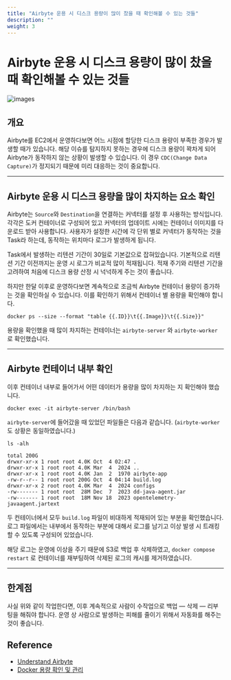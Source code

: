 ```yaml
---
title: "Airbyte 운용 시 디스크 용량이 많이 찼을 때 확인해볼 수 있는 것들"
description: ""
weight: 3
---
```


# Airbyte 운용 시 디스크 용량이 많이 찼을 때 확인해볼 수 있는 것들

![images](https://upload.cafenono.com/image/slashpagePost/20241110/222409_PEKV2oTgrEwYaBqdDl?q=80\&s=1280x180\&t=outside\&f=webp)

## **개요**

Airbyte를 EC2에서 운영하다보면 어느 시점에 할당한 디스크 용량이 부족한 경우가 발생할 때가 있습니다. 해당 이슈를 탐지하지 못하는 경우에 디스크 용량이 꽉차게 되어 Airbyte가 동작하지 않는 상황이 발생할 수 있습니다. 이 경우 `CDC(Change Data Capture)`가 정지되기 때문에 미리 대응하는 것이 중요합니다.

---

## **Airbyte 운용 시 디스크 용량을 많이 차지하는 요소 확인**

Airbyte는 `Source`와 `Destination`을 연결하는 커넥터를 설정 후 사용하는 방식입니다. 각각은 도커 컨테이너로 구성되어 있고 커넥터의 업데이트 시에는 컨테이너 이미지를 다운로드 받아 사용합니다. 사용자가 설정한 시간에 각 단위 별로 커넥터가 동작하는 것을 Task라 하는데, 동작하는 위치마다 로그가 발생하게 됩니다.

Task에서 발생하는 리텐션 기간이 30일로 기본값으로 잡혀있습니다. 기본적으로 리텐션 기간 이전까지는 운영 시 로그가 비교적 많이 적재됩니다. 적재 주기와 리텐션 기간을 고려하여 처음에 디스크 용량 산정 시 넉넉하게 주는 것이 좋습니다.

하지만 한달 이후로 운영하다보면 계속적으로 조금씩 Airbyte 컨테이너 용량이 증가하는 것을 확인하실 수 있습니다. 이를 확인하기 위해서 컨테이너 별 용량을 확인해야 합니다.

```
docker ps --size --format "table {{.ID}}\t{{.Image}}\t{{.Size}}"
```

용량을 확인했을 때 많이 차지하는 컨테이너는 `airbyte-server` 와 `airbyte-worker` 로 확인했습니다.

---

## **Airbyte 컨테이너 내부 확인**

이후 컨테이너 내부로 들어가서 어떤 데이터가 용량을 많이 차지하는 지 확인해야 했습니다.

```
docker exec -it airbyte-server /bin/bash
```

`airbyte-server`에 들어갔을 때 있었던 파일들은 다음과 같습니다. (`airbyte-worker` 도 상황은 동일하였습니다.)

```
ls -alh

total 200G
drwxr-xr-x 1 root root 4.0K Oct  4 02:47 .
drwxr-xr-x 1 root root 4.0K Mar  4  2024 ..
drwxr-xr-x 1 root root 4.0K Jan  2  1970 airbyte-app
-rw-r--r-- 1 root root 200G Oct  4 04:14 build.log
drwxr-xr-x 2 root root 4.0K Mar  4  2024 configs
-rw------- 1 root root  28M Dec  7  2023 dd-java-agent.jar
-rw------- 1 root root  18M Nov 18  2023 opentelemetry-javaagent.jartext
```

두 컨테이너에서 모두 `build.log` 파일이 비대하게 적재되어 있는 부분을 확인했습니다. 로그 파일에서는 내부에서 동작하는 부분에 대해서 로그를 남기고 이상 발생 시 트래킹 할 수 있도록 구성되어 있었습니다.

해당 로그는 운영에 이상을 주기 때문에 S3로 백업 후 삭제하였고, `docker compose restart` 로 컨테이너를 재부팅하여 삭제된 로그의 캐시를 제거하였습니다.

---

## **한계점**

사실 위와 같이 작업한다면, 이후 계속적으로 사람이 수작업으로 백업 — 삭제 — 리부팅을 해줘야 합니다. 운영 상 사람으로 발생하는 피해를 줄이기 위해서 자동화를 해주는 것이 좋습니다.

## **Reference**

* [Understand Airbyte](https://docs.airbyte.com/understanding-airbyte/high-level-view)
* [Docker 용량 확인 및 관리](https://velog.io/@shj5508/Ubuntu-%EC%99%80-Docker-%EC%9A%A9%EB%9F%89-%ED%99%95%EC%9D%B8-%EB%B0%8F-%EA%B4%80%EB%A6%AC)